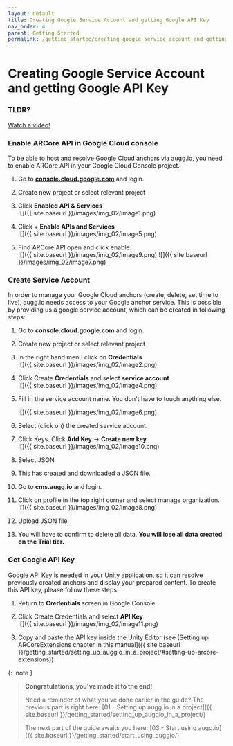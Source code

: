 ```yaml
---
layout: default
title: Creating Google Service Account and getting Google API Key
nav_order: 4
parent: Getting Started
permalink: /getting_started/creating_google_service_account_and_getting_google_api_key/
---
```


# **Creating Google Service Account and getting Google API Key**

### TLDR? 
[Watch a video!](https://www.youtube.com/watch?v=K4ElIdBGYg8)

### Enable ARCore API in Google Cloud console

To be able to host and resolve Google Cloud anchors via augg.io, you need to enable ARCore API in your Google Cloud Console project.

1. Go to **[console.cloud.google.com](https://console.cloud.google.com)** and login.

2. Create new project or select relevant project

3. Click **Enabled API & Services**  
   ![]({{ site.baseurl }}/images/img_02/image1.png) 
4. Click \+ **Enable APIs and Services**  
   ![]({{ site.baseurl }}/images/img_02/image5.png)  
5. Find ARCore API open and click enable.  
   ![]({{ site.baseurl }}/images/img_02/image9.png)
   ![]({{ site.baseurl }}/images/img_02/image7.png)

### Create Service Account

In order to manage your Google Cloud anchors (create, delete, set time to live), augg.io needs access to your Google anchor service. This is possible by providing us a google service account, which can be created in following steps:

1. Go to **console.cloud.google.com** and login.

2. Create new project or select relevant project

3. In the right hand menu click on **Credentials**  
   ![]({{ site.baseurl }}/images/img_02/image2.png)

4. Click Create **Credentials** and select **service account**  
   ![]({{ site.baseurl }}/images/img_02/image4.png)

5. Fill in the service account name. You don't have to touch anything else.

   ![]({{ site.baseurl }}/images/img_02/image6.png)

   

6. Select (click on) the created service account.

7. Click Keys. Click **Add Key** \-\> **Create new key**  
   ![]({{ site.baseurl }}/images/img_02/image10.png)

8. Select JSON

9. This has created and downloaded a JSON file.

10. Go to **cms.augg.io** and login.

11. Click on profile in the top right corner and select manage organization.  
    ![]({{ site.baseurl }}/images/img_02/image8.png)

12. Upload JSON file.

13. You will have to confirm to delete all data. **You will lose all data created on the Trial tier.**

### 

### Get Google API Key

Google API Key is needed in your Unity application, so it can resolve previously created anchors and display your prepared content. To create this API key, please follow these steps:

1. Return to **Credentials** screen in Google Console

2. Click Create Credentials and select **API Key**  
   ![]({{ site.baseurl }}/images/img_02/image11.png)

3. Copy and paste the API key inside the Unity Editor (see [Setting up ARCoreExtensions chapter in this manual]({{ site.baseurl }}/getting_started/setting_up_auggio_in_a_project/#setting-up-arcore-extensions))

{: .note }
> **Congratulations, you've made it to the end!**
>
> Need a reminder of what you've done earlier in the guide? The previous part is right here: [01 - Setting up augg.io in a project]({{ site.baseurl }}/getting_started/setting_up_auggio_in_a_project/)
>
> The next part of the guide awaits you here: [03 - Start using augg.io]({{ site.baseurl }}/getting_started/start_using_auggio/)
